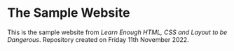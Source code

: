 # The Sample Website
This is the sample website from _Learn Enough HTML, CSS and Layout to be Dangerous_. Repository created on Friday 11th November 2022.